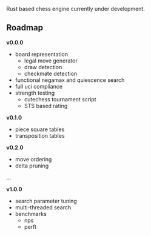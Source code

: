 Rust based chess engine currently under development.

## Roadmap
**v0.0.0**
- board representation
  - legal move generator
  - draw detection
  - checkmate detection
- functional negamax and quiescence search
- full uci compliance
- strength testing
  - cutechess tournament script
  - STS based rating

 **v0.1.0**
 - piece square tables
 - transposition tables

**v0.2.0**
 - move ordering
 - delta pruning

...

**v1.0.0**
- search parameter tuning
- multi-threaded search
- benchmarks
  - nps
  - perft

